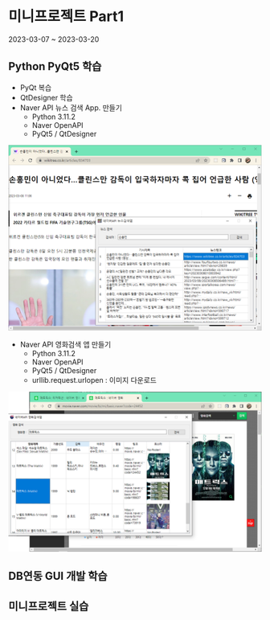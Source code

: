 # 미니프로젝트 Part1
2023-03-07 ~ 2023-03-20

## Python PyQt5 학습
- PyQt 복습
- QtDesigner 학습
- Naver API 뉴스 검색 App. 만들기
  - Python 3.11.2
  - Naver OpenAPI
  - PyQt5 / QtDesigner
  
<!-- HTML 주석
![네이버뉴스앱](https://github.com/d0ng999/miniProjects/blob/main/images/naver_news2.png)
-->
<img src="https://github.com/d0ng999/miniProjects/blob/main/images/naver_news2.png" width="700" />

- Naver API 영화검색 앱 만들기
  - Python 3.11.2
  - Naver OpenAPI
  - PyQt5 / QtDesigner
  - urllib.request.urlopen : 이미지 다운로드

<img src="https://github.com/d0ng999/miniProjects/blob/main/images/naver_movie.png" width="700" />

## DB연동 GUI 개발 학습

## 미니프로젝트 실습


